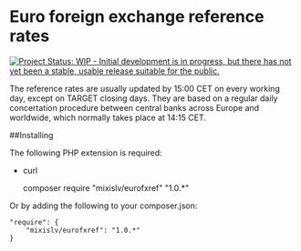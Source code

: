 # Euro foreign exchange reference rates

[![Project Status: WIP - Initial development is in progress, but there has not yet been a stable, usable release suitable for the public.](http://www.repostatus.org/badges/latest/wip.svg)](http://www.repostatus.org/#wip)

The reference rates are usually updated by 15:00 CET on every working day, except on TARGET closing days. They are based on a regular daily concertation procedure between central banks across Europe and worldwide, which normally takes place at 14:15 CET. 

##Installing

The following PHP extension is required:

* curl

    composer require "mixislv/eurofxref" "1.0.*"
    
Or by adding the following to your composer.json:
    
    "require": {
        "mixislv/eurofxref": "1.0.*"
    }
